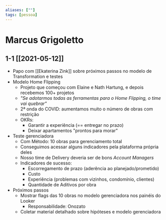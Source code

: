 ```yaml
---
aliases: [""] 
tags: [pessoa]
---
```

# Marcus Grigoletto
## 1-1 [[2021-05-12]]
-   Papo com [[Ekaterina Zink]] sobre próximos passos no modelo de Transformation e testes
-   Modelo Home Flipping
    -   Projeto que começou com Elaine e Nath Hartung, e depois recebemos 100+ projetos
    -   _"Se adotarmos todas as ferramentas para o Home Flipping, o time vai quebrar"_
    -   2ª onda do COVID: aumentamos muito o número de obras com restrição
    -   OKRs:
        -   Garantir a experiência (== entregar no prazo)
        -   Deixar apartamentos "prontos para morar"
-   Teste gerenciadora
    -   Com Método: 10 obras para gerenciamento total
    -   Conseguimos acessar alguns indicadores pela plataforma própria deles
    -   Nosso time de Delivery deveria ser de bons _Account Managers_
    -   Indicadores de sucesso:
        -   Escorregamento de prazo (aderência ao planejado/prometido)
        -   Custo
        -   Experiência (problemas com vizinhos, condomínio, clientes)
        -   Quantidade de Aditivos por obra
-   Próximos passos
    -   Mostrar flags das 10 obras no modelo gerenciadora nos painéis do Looker
        -   Responsabilidade: Onozato
    -   Coletar material detalhado sobre hipóteses e modelo gerenciadora